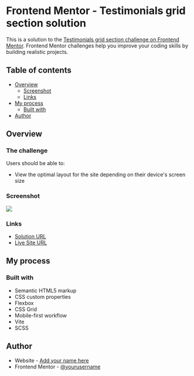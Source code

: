 # Frontend Mentor - Testimonials grid section solution

This is a solution to the [Testimonials grid section challenge on Frontend Mentor](https://www.frontendmentor.io/challenges/testimonials-grid-section-Nnw6J7Un7). Frontend Mentor challenges help you improve your coding skills by building realistic projects. 

## Table of contents

- [Overview](#overview)
  - [Screenshot](#screenshot)
  - [Links](#links)
- [My process](#my-process)
  - [Built with](#built-with)
- [Author](#author)

## Overview

### The challenge

Users should be able to:

- View the optimal layout for the site depending on their device's screen size

### Screenshot

![](./desktop-preview.jpg)

### Links

- [Solution URL](https://github.com/tsiupaknazar/testimonials-grid-section)
- [Live Site URL](https://tsiupaknazar.github.io/testimonials-grid-section/)

## My process

### Built with

- Semantic HTML5 markup
- CSS custom properties
- Flexbox
- CSS Grid
- Mobile-first workflow
- Vite
- SCSS

## Author

- Website - [Add your name here](https://github.com/tsiupaknazar)
- Frontend Mentor - [@yourusername](https://www.frontendmentor.io/profile/tsiupaknazar)
